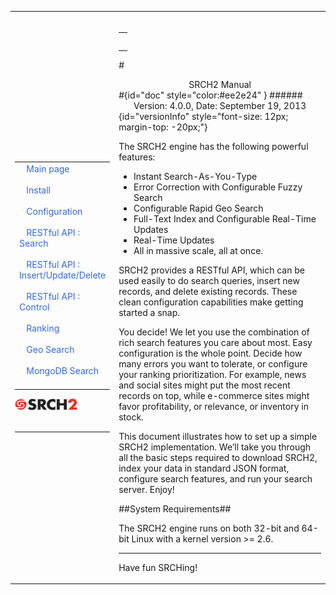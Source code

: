 
<table style="width:100%;table-layout:fixed" ><tr>
	
<td id="sideBarTd" style="width:25%"> 

<div id="sidebar"> <!-- Sidebar -->

<div id="linkpool" > <!-- Links to main pages, id=linkpool-->
<table><tbody><tr><td>
&nbsp;&nbsp;&nbsp;<a style="text-decoration: none;color:#3366FF" href="./main.html">Main page</a><br><br>
&nbsp;&nbsp;&nbsp;<a style="text-decoration: none;color:#3366FF" href="./install.html">Install</a><br><br>
&nbsp;&nbsp;&nbsp;<a style="text-decoration: none;color:#3366FF" href="./configuration.html">Configuration</a><br><br>
&nbsp;&nbsp;&nbsp;<a style="text-decoration: none;color:#3366FF" href="./restful-search.html">RESTful API : Search</a><br><br>
&nbsp;&nbsp;&nbsp;<a style="text-decoration: none;color:#3366FF" href="./restful-insert-update-delete.html">RESTful API : Insert/Update/Delete</a><br><br>
&nbsp;&nbsp;&nbsp;<a style="text-decoration: none;color:#3366FF" href="./restful-control.html">RESTful API : Control</a><br><br>
&nbsp;&nbsp;&nbsp;<a style="text-decoration: none;color:#3366FF" href="./ranking.html">Ranking</a></br><br>
&nbsp;&nbsp;&nbsp;<a style="text-decoration: none;color:#3366FF" href="./geo.html">Geo Search</a></br><br>
&nbsp;&nbsp;&nbsp;<a style="text-decoration: none;color:#3366FF" href="./mongodb.html">MongoDB Search</a></br><br>
</td></tr></tbody></table>
<span ><a  href="http://www.srch2.com" target="_blankt"><img  style="width:100px" src="images/logo.png" /></a></span></br></br>
</div> <!-- Links to main pages, id=linkpool-->
<hr/>
<div id="content" > <!-- Table of content, id=content-->

</div> <!-- Table of content, id=content-->
</div> <!-- Sidebar -->

</td>

<td id="docBody" style="width:70%">
</br>

<div><table><tbody><tr><td>
<div><h3><a style="text-decoration: none;color:#ee2e24" href="#doc"></a></h3></div>

</td></tr></tbody></table></div>

#<center>SRCH2 Manual</center>#{id="doc" style="color:#ee2e24" }
######<center>Version: 4.0.0, Date: September 19, 2013</center>{id="versionInfo" style="font-size: 12px; margin-top: -20px;"}


The SRCH2 engine has the following powerful features:

 - <p style="display: inline">Instant Search-As-You-Type<span id="InstantTypeForward_main" style="display: inline; cursor: pointer; color:#3366FF;">

 - <p style="display: inline">Error Correction with Configurable Fuzzy Search<span id="fuzzySearch_main" style="display: inline; cursor: pointer; color:#3366FF;">

 - <p style="display: inline">Configurable Rapid Geo Search<span id="geoSearch_main" style="display: inline; cursor: pointer; color:#3366FF;">

 - <p style="display: inline">Full-Text Index and Configurable Real-Time Updates<span id="fullTextSearch_main" style="display: inline; cursor: pointer; color:#3366FF;">

 - <p style="display: inline">Real-Time Updates<span id="realTimeUpdates_main" style="display: inline; cursor: pointer; color:#3366FF;">

 - <p style="display: inline">All in massive scale, all at once.<span id="customRankings_main" style="display: inline; cursor: pointer; color:#3366FF;">

SRCH2 provides a RESTful API, which can be used easily to do search queries, insert new records, and delete existing records. These clean configuration capabilities make getting started a snap.

You decide! We let you use the combination of rich search features you care about most. Easy configuration is the whole point. Decide how many errors you want to tolerate, or configure your ranking prioritization. For example, news and social sites might put the most recent records on top, while e-commerce sites might favor profitability, or relevance, or inventory in stock.

 This document illustrates how to set up a simple SRCH2 implementation. We’ll take you through all the basic steps required to download SRCH2, index your data in standard JSON format, configure search features, and run your search server. Enjoy!
</br>

##System Requirements##

The SRCH2 engine runs on both 32-bit and 64-bit Linux with a kernel version >= 2.6.

<hr/>

Have fun SRCHing!


<link rel="stylesheet" type="text/css" href="documentation.css">

<script type="text/javascript" src="setSizes.js"></script>
<script>
setSizes();
window.onresize = setSizes
</script>
